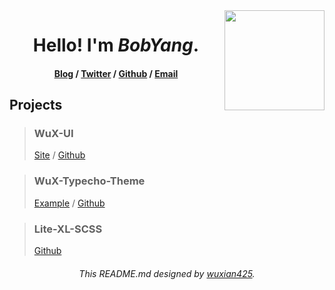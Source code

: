 <img src="https://avatars.githubusercontent.com/u/82699919?v=4" align="right" width="160px" height="160px"/>
<h1 align="center">
  Hello! I'm <b><i>BobYang</i></b>.
</h1>

<h4 align="center">
  <a href="https://moeblog.gq">Blog</a> / 
  <a href="https://twitter.com/Bob0800">Twitter</a> / 
  <a href="https://github.com/wuxian425">Github</a> / 
  <a href="mailto://yangbob123456@gmail.com">Email</a>
</h4>

## Projects
> ### WuX-UI
> [Site](https://wux-ui.tk/) / [Github](https://github.com/wux-ui/wux-ui)

> ### WuX-Typecho-Theme
> [Example](https://moeblog.gq/) / [Github](https://github.com/wux-ui/wux-typecho-theme)

> ### Lite-XL-SCSS
> [Github](https://github.com/wuxian425/lite-xl-scss)

<h6 align="center">
  This README.md designed by <a href="https://github.com/wuxian425"><i>wuxian425</i></a>.
</h6>
